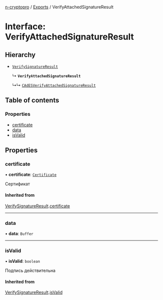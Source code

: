 [n-cryptopro](../README.md) / [Exports](../modules.md) / VerifyAttachedSignatureResult

# Interface: VerifyAttachedSignatureResult

## Hierarchy

- [`VerifySignatureResult`](VerifySignatureResult.md)

  ↳ **`VerifyAttachedSignatureResult`**

  ↳↳ [`CAdESVerifyAttachedSignatureResult`](CAdES.CAdESVerifyAttachedSignatureResult.md)

## Table of contents

### Properties

- [certificate](VerifyAttachedSignatureResult.md#certificate)
- [data](VerifyAttachedSignatureResult.md#data)
- [isValid](VerifyAttachedSignatureResult.md#isvalid)

## Properties

### certificate

• **certificate**: [`Certificate`](Certificate.md)

Сертификат

#### Inherited from

[VerifySignatureResult](VerifySignatureResult.md).[certificate](VerifySignatureResult.md#certificate)

___

### data

• **data**: `Buffer`

___

### isValid

• **isValid**: `boolean`

Подпись действительна

#### Inherited from

[VerifySignatureResult](VerifySignatureResult.md).[isValid](VerifySignatureResult.md#isvalid)
